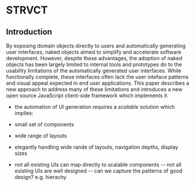 # STRVCT

<!--
: A Flexible User Interface for Naked Objects
-->

## Introduction

By exposing domain objects directly to users and automatically generating user interfaces, naked objects aimed to simplify and accelerate software development. However, despite these advantages, the adoption of naked objects has been largely limited to internal tools and prototypes do to the usability limitations of the automatically generated user interfaces. While functionally complete, these interfaces often lack the user inteface patterns and visual appeal expected in end user applications. This paper describes a new approach to address many of these limitations and introduces a new open source JavaScript client-side framework which implements it.

- the automation of UI generation requires a _scalable_ solution which implies:
- small set of components
- wide range of layouts
- elegantly handling wide rande of layouts, navigation depths, display sizes

- not all existing UIs can map directly to scalable components
  -- not all existing UIs are well designed
  -- can we capture the patterns of good design?
  e.g. hierachy

<!--
- Brief recap of naked objects concept
- Identification of the usability limitations in previous naked object systems
- Statement of the problem: need for more elegant and usable interfaces for end users
- Objectives of the new system

## Evolution of User Interfaces for Object-Oriented Systems

### Early Object-Oriented User Interfaces

- Smalltalk's direct object manipulation
- IBM's Common User Access (CUA) guidelines

### The Model-View-Controller (MVC) Pattern

- Separation of concerns in user interfaces
- Impact on object-oriented system design

### Conventional Business System Interfaces

- Form-based and process-oriented interfaces
- Disconnect between UI and underlying object model

### Previous Naked Object Systems

- Direct representation of domain objects
- Limitations in usability and aesthetics
- Confined to internal tools and prototypes

### Recent Trends in UI Design

- Material Design, Fluent Design, and other modern UI paradigms
- Increased focus on user experience and aesthetics

## Introducing STRVCT

### Core Principles

- Maintaining direct object representation
- Enhancing visual design and user experience
- Balancing object-oriented purity with usability

### Key Features of the New System

- Describe innovative UI elements that improve usability
- Explain how the system maintains naked object principles
- Detail any new patterns or techniques developed

### Implementation Approach

- Description of the framework or tools developed
- Explanation of how UI generation is handled
- Discussion of customization options for different domains

### Potential Benefits

- Improved end-user adoption and satisfaction
- Maintaining agility and rapid development of naked objects
- Bridging the gap between developer and user mental models

### Challenges and Solutions

- Handling complex object relationships in the UI
- Balancing automation with design flexibility
- Supporting different types of end-users (novice to expert)

### Case Studies or Examples

- Demonstration of the system applied to real-world scenarios
- Comparison with previous naked object implementations

## Discussion

- Reflection on how the new system addresses previous limitations
- Consideration of implications for object-oriented system design
- Potential impact on development processes and methodologies

## Conclusion and Future Work

- Summary of key contributions
- Identification of areas for further research and development
-->
